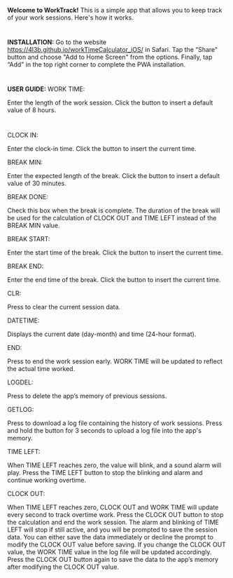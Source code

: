 **Welcome to WorkTrack!**
This is a simple app that allows you to keep track of your work sessions. Here's how it works.

#

**INSTALLATION:**
Go to the website https://4l3b.github.io/workTimeCalculator_iOS/ in Safari. Tap the “Share" button and choose "Add to Home Screen" from the options. Finally, tap “Add" in the top right corner to complete the PWA installation.

# 

**USER GUIDE:**
WORK TIME:

Enter the length of the work session. Click the button to insert a default value of 8 hours.
# 

CLOCK IN:

Enter the clock-in time. Click the button to insert the current time.

BREAK MIN:

Enter the expected length of the break. Click the button to insert a default value of 30 minutes.

BREAK DONE:

Check this box when the break is complete. The duration of the break will be used for the calculation of CLOCK OUT and TIME LEFT instead of the BREAK MIN value.

BREAK START:

Enter the start time of the break. Click the button to insert the current time.

BREAK END:

Enter the end time of the break. Click the button to insert the current time.

CLR:

Press to clear the current session data.

DATETIME:

Displays the current date (day-month) and time (24-hour format).

END:

Press to end the work session early. WORK TIME will be updated to reflect the actual time worked.

LOGDEL:

Press to delete the app’s memory of previous sessions.

GETLOG:

Press to download a log file containing the history of work sessions. Press and hold the button for 3 seconds to upload a log file into the app's memory.

TIME LEFT:

When TIME LEFT reaches zero, the value will blink, and a sound alarm will play. Press the TIME LEFT button to stop the blinking and alarm and continue working overtime.

CLOCK OUT:

When TIME LEFT reaches zero, CLOCK OUT and WORK TIME will update every second to track overtime work. Press the CLOCK OUT button to stop the calculation and end the work session. The alarm and blinking of TIME LEFT will stop if still active, and you will be prompted to save the session data. You can either save the data immediately or decline the prompt to modify the CLOCK OUT value before saving. If you change the CLOCK OUT value, the WORK TIME value in the log file will be updated accordingly. Press the CLOCK OUT button again to save the data to the app’s memory after modifying the CLOCK OUT value.
